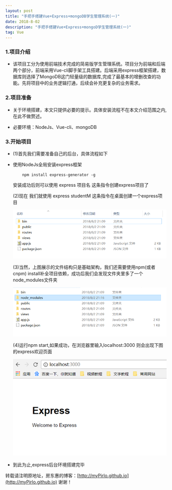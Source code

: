 ```yaml
---
layout: post
title: "手把手搭建Vue+Express+mongoDB学生管理系统(一)"
date: 2018-8-02 
description: "手把手搭建Vue+Express+mongoD学生管理系统(一)"
tag: Vue
---   
```

   

### 1.项目介绍

* 该项目工分为使用前端技术完成的简易版学生管理系统。项目分为前端和后端两个部分，前端采用Vue-cli脚手架工具搭建。后端采用express框架搭建，数据库则选择了MongoDB这门轻量级的数据库,完成了最基本的增删改查的功能。先将项目中的业务逻辑打通，后续会补充更复杂的业务需求。

### 2.项目准备 

* 关于环境搭建，本文只提供必要的提示。具体安装流程不在本文介绍范围之内,在此不做赘述。

* 必要环境：NodeJs、Vue-cli、mongoDB

### 3.开始项目

* (1)首先我们需要准备自己的后台，具体流程如下

* 使用NodeJs全局安装express框架
  ```
      npm install express-generator -g 
  ```
  安装成功后则可以使用 express 项目名 这条指令创建express项目了

  (2)现在  我们就使用  express  studentM  这条指令在桌面创建一个express项目

  ![](/images/posts/vue/01.png)

  (3)当然，上图展示的文件结构只是基础架构，我们还需要使用npm(或者cnpm)  install补全项目依赖，成功后我们会发现文件夹里多了一个node_modules文件夹

  ![](/images/posts/vue/02.png)

  (4)运行npm  start,如果成功，在浏览器里输入localhost:3000 则会出现下图的express欢迎页面

  ![](/images/posts/vue/03.png)

* 到此为止,express后台环境搭建完毕 

转载请注明原地址，房东惠的博客：[http://myPirlo.github.io](http://myPirlo.github.io) 谢谢！
